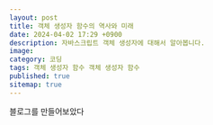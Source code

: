 ```yaml
---
layout: post
title: 객체 생성자 함수의 역사와 미래
date: 2024-04-02 17:29 +0900
description: 자바스크립트 객체 생성자에 대해서 알아봅니다.
image: 
category: 코딩
tags: 객체 생성자 함수 객체 생성자 함수
published: true
sitemap: true
---
```


블로그를 만들어보았다